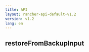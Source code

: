 ```yaml
---
title: API
layout: rancher-api-default-v1.2
version: v1.2
lang: en
---
```


## restoreFromBackupInput





